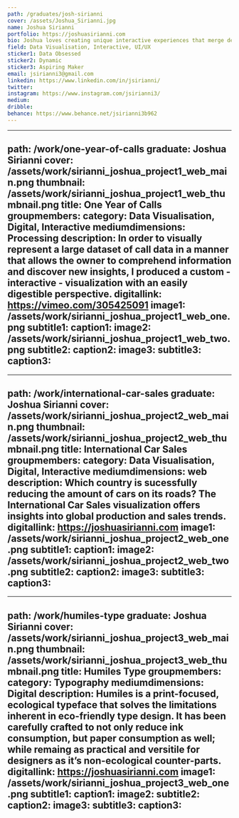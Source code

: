 ```yaml
---
path: /graduates/josh-sirianni
cover: /assets/Joshua_Sirianni.jpg
name: Joshua Sirianni
portfolio: https://joshuasirianni.com
bio: Joshua loves creating unique interactive experiences that merge design and technology. While he strives to find ways to improve how people relate to and comprehend complex digital systems and data - making them more accessible and tailored - he also does not shy away from being experimental and innovative with his solutions. He also has a thing for typography.
field: Data Visualisation, Interactive, UI/UX
sticker1: Data Obsessed
sticker2: Dynamic
sticker3: Aspiring Maker
email: jsirianni3@gmail.com
linkedin: https://www.linkedin.com/in/jsirianni/
twitter:
instagram: https://www.instagram.com/jsirianni3/
medium:
dribble:
behance: https://www.behance.net/jsirianni3b962
---
```


---
path: /work/one-year-of-calls
graduate: Joshua Sirianni
cover: /assets/work/sirianni_joshua_project1_web_main.png
thumbnail: /assets/work/sirianni_joshua_project1_web_thumbnail.png
title: One Year of Calls
groupmembers:
category: Data Visualisation, Digital, Interactive
mediumdimensions: Processing
description: In order to visually represent a large dataset of call data in a manner that allows the owner to comprehend information and discover new insights, I produced a custom - interactive - visualization with an easily digestible perspective.
digitallink: https://vimeo.com/305425091
image1: /assets/work/sirianni_joshua_project1_web_one.png
subtitle1:
caption1:
image2: /assets/work/sirianni_joshua_project1_web_two.png
subtitle2:
caption2:
image3: 
subtitle3:
caption3:
---


---
path: /work/international-car-sales
graduate: Joshua Sirianni
cover: /assets/work/sirianni_joshua_project2_web_main.png
thumbnail: /assets/work/sirianni_joshua_project2_web_thumbnail.png
title: International Car Sales
groupmembers:
category: Data Visualisation, Digital, Interactive
mediumdimensions: web
description: Which country is sucessfully reducing the amount of cars on its roads? The International Car Sales visualization offers insights into global production and sales trends.
digitallink: https://joshuasirianni.com
image1: /assets/work/sirianni_joshua_project2_web_one.png
subtitle1:
caption1:
image2: /assets/work/sirianni_joshua_project2_web_two.png
subtitle2:
caption2:
image3:
subtitle3:
caption3:
---


---
path: /work/humiles-type
graduate: Joshua Sirianni
cover: /assets/work/sirianni_joshua_project3_web_main.png
thumbnail: /assets/work/sirianni_joshua_project3_web_thumbnail.png
title: Humiles Type
groupmembers:
category: Typography
mediumdimensions: Digital
description: Humiles is a print-focused, ecological typeface that solves the limitations inherent in eco-friendly type design. It has been carefully crafted to not only reduce ink consumption, but paper consumption as well; while remaing as practical and versitile for designers as it’s non-ecological counter-parts.
digitallink: https://joshuasirianni.com
image1: /assets/work/sirianni_joshua_project3_web_one.png
subtitle1:
caption1:
image2:
subtitle2:
caption2:
image3:
subtitle3:
caption3:
---
